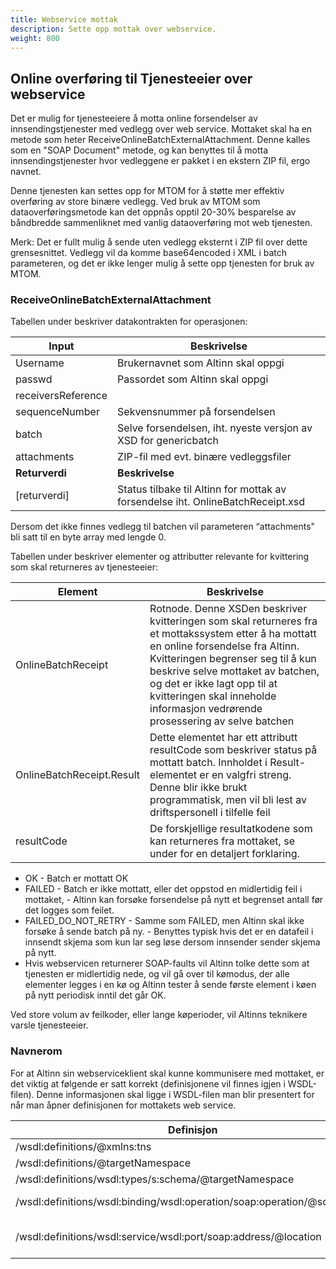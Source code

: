 ```yaml
---
title: Webservice mottak 
description: Sette opp mottak over webservice.
weight: 800
---
```


## Online overføring til Tjenesteeier over webservice

Det er mulig for tjenesteeiere å motta online forsendelser av innsendingstjenester med vedlegg over web service.
Mottaket skal ha en metode som heter ReceiveOnlineBatchExternalAttachment.
Denne kalles som en "SOAP Document" metode, og kan benyttes til å motta innsendingstjenester hvor vedleggene er  pakket i en ekstern ZIP fil, ergo navnet.

Denne tjenesten kan settes opp for MTOM for å støtte mer effektiv overføring av store binære vedlegg.
Ved bruk av MTOM som dataoverføringsmetode kan det oppnås opptil 20-30% besparelse av båndbredde sammenliknet med vanlig dataoverføring mot web tjenesten.

Merk: Det er fullt mulig å sende uten vedlegg eksternt i ZIP fil over dette grensesnittet.
Vedlegg vil da komme base64encoded i XML i batch parameteren, og det er ikke lenger mulig å sette opp tjenesten for bruk av MTOM.

### ReceiveOnlineBatchExternalAttachment

Tabellen under beskriver datakontrakten for operasjonen:

| **Input**          | **Beskrivelse**                                                                 |
| ------------------ | ------------------------------------------------------------------------------- |
| Username           | Brukernavnet som Altinn skal oppgi                                              |
| passwd             | Passordet som Altinn skal oppgi                                                 |
| receiversReference |                                                                                 |
| sequenceNumber     | Sekvensnummer på forsendelsen                                                   |
| batch              | Selve forsendelsen, iht.  nyeste versjon av XSD for genericbatch                |
| attachments        | ZIP-fil med evt. binære vedleggsfiler                                           |
| **Returverdi**     | **Beskrivelse**                                                                 |
| [returverdi]       | Status tilbake til Altinn for mottak av forsendelse iht. OnlineBatchReceipt.xsd |

Dersom det ikke finnes vedlegg til batchen vil parameteren “attachments" bli satt til en byte array med lengde 0.

Tabellen under beskriver elementer og attributter relevante for kvittering som skal returneres av tjenesteeier:

| **Element**               | **Beskrivelse**                                                                                                                                                                                                                                                                                                                    |
| ------------------------- | ---------------------------------------------------------------------------------------------------------------------------------------------------------------------------------------------------------------------------------------------------------------------------------------------------------------------------------- |
| OnlineBatchReceipt        | Rotnode. Denne XSDen beskriver kvitteringen som skal returneres fra et mottakssystem etter å ha mottatt en online forsendelse fra Altinn. Kvitteringen begrenser seg til å kun beskrive selve mottaket av batchen, og det er ikke lagt opp til at kvitteringen skal inneholde informasjon vedrørende prosessering av selve batchen |
| OnlineBatchReceipt.Result | Dette elementet har ett attributt resultCode som beskriver status på mottatt batch. Innholdet i Result-elementet er en valgfri streng. Denne blir ikke brukt programmatisk, men vil bli lest av driftspersonell i tilfelle feil                                                                                                    |
| resultCode                | De forskjellige resultatkodene som kan returneres fra mottaket, se under for en detaljert forklaring.                                                                                                                                                                                                                              |

* OK - Batch er mottatt OK
* FAILED - Batch er ikke mottatt, eller det oppstod en midlertidig  feil i mottaket, - Altinn kan forsøke forsendelse på nytt et begrenset antall før det logges som feilet.
* FAILED_DO_NOT_RETRY - Samme som FAILED, men Altinn skal ikke forsøke å sende batch på ny. - Benyttes typisk hvis det er en datafeil i innsendt skjema som kun lar seg løse dersom innsender sender skjema på nytt.
* Hvis webservicen returnerer SOAP-faults vil Altinn tolke dette som at tjenesten er midlertidig nede, og vil gå over til kømodus, der alle elementer legges i en kø og Altinn tester å sende første element i køen på nytt periodisk inntil det går OK.

Ved store volum av feilkoder, eller lange køperioder, vil Altinns teknikere varsle tjenesteeier.

### Navnerom

For at Altinn sin webserviceklient skal kunne kommunisere med mottaket, er det viktig at følgende er satt korrekt (definisjonene vil finnes igjen i WSDL-filen).
Denne informasjonen skal ligge i WSDL-filen man blir presentert for når man åpner definisjonen for mottakets web service.

| **Definisjon**                                                           | **Verdi**                                                         | **Beskrivelse**                                            |
| ------------------------------------------------------------------------ | ----------------------------------------------------------------- | ---------------------------------------------------------- |
| /wsdl:definitions/@xmlns:tns                                             | http://AltInn.no/webservices/                                     | Navneromsdefinisjon                                        |
| /wsdl:definitions/@targetNamespace                                       | http://AltInn.no/webservices/                                     | Navneromsdefinisjon                                        |
| /wsdl:definitions/wsdl:types/s:schema/@targetNamespace                   | http://AltInn.no/webservices/                                     | Navneromsdefinisjon                                        |
| /wsdl:definitions/wsdl:binding/wsdl:operation/soap:operation/@soapAction | http://AltInn.no/webservices/ReceiveOnlineBatchExternalAttachment | Identifikator for SOAP-metode                              |
| /wsdl:definitions/wsdl:service/wsdl:port/soap:address/@location          | Mottaksavhengig                                                   | Dette er URLen til mottaket som Altinn skal benytte seg av |
